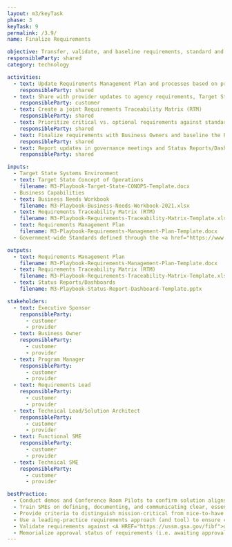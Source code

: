 ```yaml
---
layout: m3/keyTask
phase: 3
keyTask: 9
permalink: /3.9/
name: Finalize Requirements

objective: Transfer, validate, and baseline requirements, standard and unique, with leadership approval to support Fit-Gap Analysis.
responsibleParty: shared
category: technology

activities:
  - text: Update Requirements Management Plan and processes based on provider’s approach
    responsibleParty: shared
  - text: Share with provider updates to agency requirements, Target State Systems, Concept of Operations
    responsibleParty: customer
  - text: Create a joint Requirements Traceability Matrix (RTM)
    responsibleParty: shared
  - text: Prioritize critical vs. optional requirements against standard requirements, capabilities, capacity
    responsibleParty: shared
  - text: Finalize requirements with Business Owners and baseline the RTM
    responsibleParty: shared
  - text: Report updates in governance meetings and Status Reports/Dashboards 
    responsibleParty: shared

inputs:
  - Target State Systems Environment
  - text: Target State Concept of Operations
    filename: M3-Playbook-Target-State-CONOPS-Template.docx
  - Business Capabilities
  - text: Business Needs Workbook
    filename: M3-Playbook-Business-Needs-Workbook-2021.xlsx
  - text: Requirements Traceability Matrix (RTM)
    filename: M3-Playbook-Requirements-Traceability-Matrix-Template.xlsx
  - text: Requirements Management Plan
    filename: M3-Playbook-Requirements-Management-Plan-Template.docx
  - Government-wide Standards defined through the <a href="https://www.ussm.gov/fibf/">Federal Integrated Business Framework (FIBF)</a>

outputs:
  - text: Requirements Management Plan
    filename: M3-Playbook-Requirements-Management-Plan-Template.docx
  - text: Requirements Traceability Matrix (RTM)
    filename: M3-Playbook-Requirements-Traceability-Matrix-Template.xlsx
  - text: Status Reports/Dashboards
    filename: M3-Playbook-Status-Report-Dashboard-Template.pptx

stakeholders:
  - text: Executive Sponsor
    responsibleParty:
      - customer
      - provider
  - text: Business Owner
    responsibleParty:
      - customer
      - provider
  - text: Program Manager
    responsibleParty:
      - customer
      - provider
  - text: Requirements Lead
    responsibleParty:
      - customer
      - provider
  - text: Technical Lead/Solution Architect
    responsibleParty:
      - customer
      - provider
  - text: Functional SME
    responsibleParty:
      - customer
      - provider
  - text: Technical SME
    responsibleParty:
      - customer
      - provider

bestPractice:
  - Conduct demos and Conference Room Pilots to confirm solution aligns to scope of services
  - Train SMEs on defining, documenting, and communicating clear, essential and verifiable requirements
  - Provide criteria to distinguish mission-critical from nice-to-have requirements
  - Use a leading-practice requirements approach (and tool) to ensure consistency and traceability
  - Validate requirements against <A HREF="https://ussm.gsa.gov/fibf">data and business process standards</A>; document to support effective testing
  - Memorialize approval status of requirements (i.e. awaiting approval, approved, rejected, or deferred)
---
```


